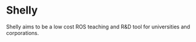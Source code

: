 # Shelly
Shelly aims to be a low cost ROS teaching and R&amp;D tool for universities and corporations.
